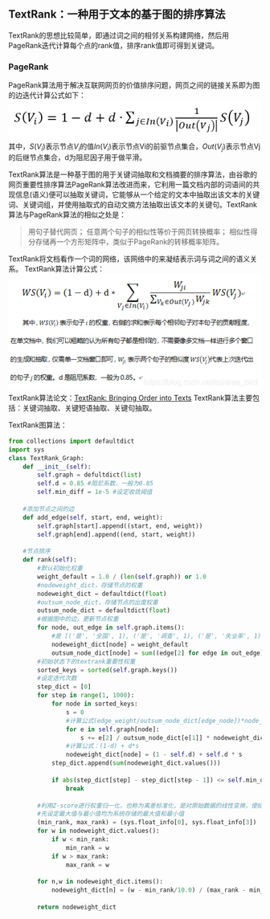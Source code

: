 ## TextRank：一种用于文本的基于图的排序算法
TextRank的思想比较简单，即通过词之间的相邻关系构建网络，然后用PageRank迭代计算每个点的rank值，排序rank值即可得到关键词。

### PageRank
PageRank算法用于解决互联网网页的价值排序问题，网页之间的链接关系即为图的边迭代计算公式如下：  
![PageRank公式](picture\pagerank公式.png)  
其中，$S(V_i)$表示节点$V_i$的值$In(V_i)$表示节点Vi的前驱节点集合，$Out(V_j)$表示节点Vj的后继节点集合，d为阻尼因子用于做平滑。  

TextRank算法是一种基于图的用于关键词抽取和文档摘要的排序算法，由谷歌的网页重要性排序算法PageRank算法改进而来，它利用一篇文档内部的词语间的共现信息(语义)便可以抽取关键词，它能够从一个给定的文本中抽取出该文本的关键词、关键词组，并使用抽取式的自动文摘方法抽取出该文本的关键句。TextRank算法与PageRank算法的相似之处是：
>用句子替代网页；
任意两个句子的相似性等价于网页转换概率；
相似性得分存储再一个方形矩阵中，类似于PageRank的转移概率矩阵。  

TextRank将文档看作一个词的网络，该网络中的来凝结表示词与词之间的语义关系。
TextRank算法计算公式：
![TextRank计算公式](picture\TextRank计算公式.png)  
TextRank算法论文：[TextRank: Bringing Order into Texts](https://web.eecs.umich.edu/~mihalcea/papers/mihalcea.emnlp04.pdf)
TextRank算法主要包括：关键词抽取、关键短语抽取、关键句抽取。

TextRank图算法：
```python
from collections import defaultdict
import sys
class TextRank_Graph:
    def __init__(self):
        self.graph = defultdict(list)
        self.d = 0.85 #阻尼系数，一般为0.85
        self.min_diff = 1e-5 #设定收敛阈值

    #添加节点之间的边
    def add_edge(self, start, end, weight):
        self.graph[start].append((start, end, weight))
        self.graph[end].append((end, start, weight))

    #节点排序
    def rank(self):
        #默认初始化权重
        weight_default = 1.0 / (len(self.graph)) or 1.0
        #nodeweight_dict，存储节点的权重
        nodeweight_dict = defaultdict(float)
        #outsum_node_dict，存储节点的出度权重
        outsum_node_dict = defaultdict(float)
        #根据图中的边，更新节点权重
        for node, out_edge in self.graph.items():
            #是 [('是', '全国', 1), ('是', '调查', 1), ('是', '失业率', 1), ('是', '城镇', 1)]
            nodeweight_dict[node] = weight_default
            outsum_node_dict[node] = sum((edge[2] for edge in out_edge), 0.0)
        #初始状态下的textrank重要性权重
        sorted_keys = sorted(self.graph.keys())
        #设定迭代次数
        step_dict = [0]
        for step in range(1, 1000):
            for node in sorted_keys:
                s = 0
                #计算公式(edge_weight/outsum_node_dict[edge_node])*node_weight[edge_node]
                for e in self.graph[node]:
                    s += e[2] / outsum_node_dict[e[1]] * nodeweight_dict[e[1]]
                #计算公式：(1-d) + d*s
                nodeweight_dict[node] = (1 - self.d) + self.d * s
            step_dict.append(sum(nodeweight_dict.values()))

            if abs(step_dict[step] - step_dict[step - 1]) <= self.min_diff:
                break
        
        #利用Z-score进行权重归一化，也称为离差标准化，是对原始数据的线性变换，使结果映射到[0 - 1]之间。
        #先设定最大值与最小值均为系统存储的最大值和最小值
        (min_rank, max_rank) = (sys.float_info[0], sys.float_info[3])
        for w in nodeweight_dict.values():
            if w < min_rank:
                min_rank = w
            if w > max_rank:
                max_rank = w

        for n,w in nodeweight_dict.items():
            nodeweight_dict[n] = (w - min_rank/10.0) / (max_rank - min_rank/10.0)

        return nodeweight_dict
```